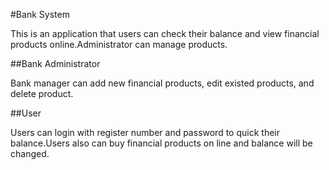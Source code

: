 #Bank System

This is an application that users can check their balance and view financial products online.Administrator can manage products.

##Bank Administrator 

Bank manager can add new financial products, edit existed products, and delete product. 

##User

Users can login with register number and password to quick their balance.Users also can buy financial products on line and balance will be changed.

